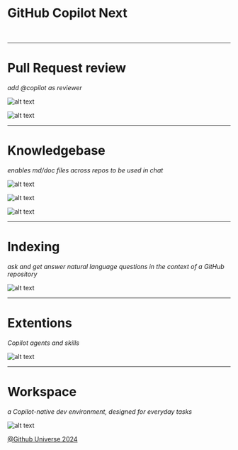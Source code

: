 # GitHub Copilot Next
*&nbsp;*

--- 

# Pull Request review
*add @copilot as reviewer*

![alt text](images/next/copilot-pr.png) <!-- .element style="float: left" width="30%"-->

![alt text](images/next/copilot-pr2.png) <!-- .element style="float: right" width="65%"-->

--- 

# Knowledgebase
*enables md/doc files across repos to be used in chat*

![alt text](images/next/knowledgebases-chat.png) <!-- .element width="40%"-->

![alt text](images/next/knowledgebases.png) <!-- .element style="float: left" width="40%"-->

![alt text](images/next/knowledgebases-reference.png) <!-- .element style="float: right" width="55%"-->

---

# Indexing
*ask and get answer natural language questions in the context of a GitHub repository*

![alt text](images/next/indexing.png) <!-- .element width="80%"-->

---


# Extentions
*Copilot agents and skills*

![alt text](images/next/agents.drawio.svg)

---

# Workspace
*a Copilot-native dev environment, designed for everyday tasks*

![alt text](images/next/workspace.png)

<!-- [It all starts with a task](https://github.blog/news-insights/product-news/github-copilot-workspace/#it-all-starts-with-the-task)
- A true second brain alongside the developer -->
[@Github Universe 2024](https://youtu.be/dSf8QOjazrQ?si=48HZvfptQrTSfL8A&t=1999)



